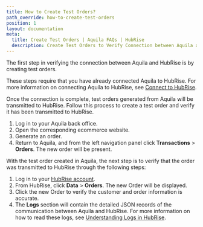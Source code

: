 ```yaml
---
title: How to Create Test Orders?
path_override: how-to-create-test-orders
position: 1
layout: documentation
meta:
  title: Create Test Orders | Aquila FAQs | HubRise
  description: Create Test Orders to Verify Connection between Aquila and HubRise.
---
```


The first step in verifying the connection between Aquila and HubRise is by creating test orders.

These steps require that you have already connected Aquila to HubRise. For more information on connecting Aquila to HubRise, see [Connect to HubRise](/apps/aquila-cms/connect-hubrise).

Once the connection is complete, test orders generated from Aquila will be transmitted to HubRise. Follow this process to create a test order and verify it has been transmitted to HubRise.

1. Log in to your Aquila back office.
1. Open the corresponding ecommerce website.
1. Generate an order.
1. Return to Aquila, and from the left navigation panel click **Transactions** > **Orders**. The new order will be present.

With the test order created in Aquila, the next step is to verify that the order was transmitted to HubRise through the following steps:

1. Log in to your [HubRise account](https://manager.hubrise.com).
1. From HubRise, click **Data** > **Orders**. The new Order will be displayed.
1. Click the new Order to verify the customer and order information is accurate.
1. The **Logs** section will contain the detailed JSON records of the communication between Aquila and HubRise. For more information on how to read these logs, see [Understanding Logs in HubRise](/docs/hubrise-logs/overview).
